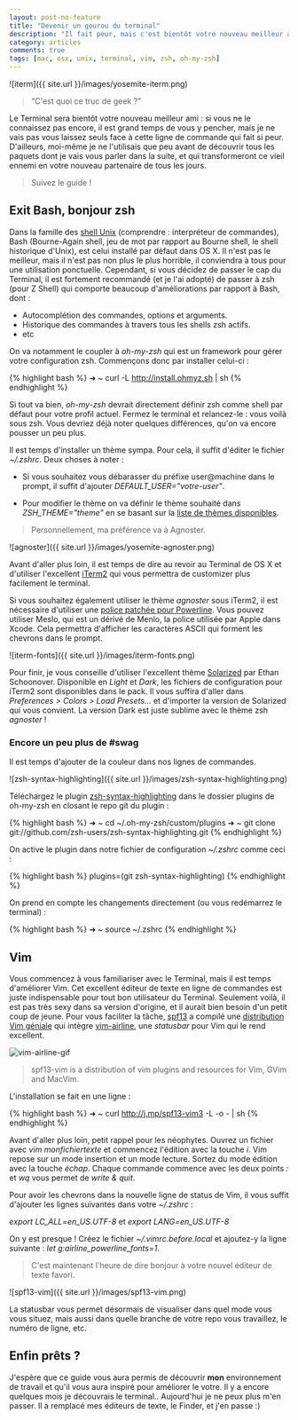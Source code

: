 ```yaml
---
layout: post-no-feature
title: "Devenir un gourou du terminal"
description: "Il fait peur, mais c'est bientôt votre nouveau meilleur ami."
category: articles
comments: true
tags: [mac, osx, unix, terminal, vim, zsh, oh-my-zsh]
---
```


![iterm]({{ site.url }}/images/yosemite-iterm.png)

> “C'est quoi ce truc de geek ?”

Le Terminal sera bientôt votre nouveau meilleur ami : si vous ne le connaissez pas
encore, il est grand temps de vous y pencher, mais je ne vais pas vous laissez
seuls face à cette ligne de commande qui fait si peur. D'ailleurs, moi-même je
ne l'utilisais que peu avant de découvrir tous les paquets dont je vais vous
parler dans la suite, et qui transformeront ce vieil ennemi en votre nouveau
partenaire de tous les jours.

> Suivez le guide !

## Exit Bash, bonjour zsh

Dans la famille des [shell Unix](http://fr.wikipedia.org/wiki/Shell_Unix)
(comprendre : interpréteur de commandes), Bash (Bourne-Again shell, jeu de mot
par rapport au Bourne shell, le shell historique d'Unix), est celui installé par
défaut dans OS X. Il n'est pas le meilleur, mais il n'est pas non plus le plus
horrible, il conviendra à tous pour une utilisation ponctuelle. Cependant, si
vous décidez de passer le cap du Terminal, il est fortement recommandé (et je
l'ai adopté) de passer à zsh (pour Z Shell) qui comporte beaucoup
d'améliorations par rapport à Bash, dont : 

* Autocomplétion des commandes, options et arguments.
* Historique des commandes à travers tous les shells zsh actifs.
* etc

On va notamment le coupler à *oh-my-zsh* qui est un framework pour gérer votre
configuration zsh. Commençons donc par installer celui-ci :

{% highlight bash %}
➜  ~ curl -L http://install.ohmyz.sh | sh
{% endhighlight %}

Si tout va bien, *oh-my-zsh* devrait directement définir zsh comme shell par
défaut pour votre profil actuel. Fermez le terminal et relancez-le : vous voilà
sous zsh. Vous devriez déjà noter quelques différences, qu'on va encore pousser
un peu plus.

Il est temps d'installer un thème sympa. Pour cela, il suffit d'éditer le
fichier *~/.zshrc*. Deux choses à noter :

* Si vous souhaitez vous débarasser du préfixe user@machine dans le prompt, il
suffit d'ajouter *DEFAULT_USER="votre-user"*.

* Pour modifier le thème on va définir le thème souhaité dans *ZSH_THEME="theme"*
en se basant sur la [liste de thèmes disponibles](https://github.com/robbyrussell/oh-my-zsh/wiki/themes).

> Personnellement, ma préférence va à Agnoster.

![agnoster]({{ site.url }}/images/yosemite-agnoster.png)

Avant d'aller plus loin, il est temps de dire au revoir au Terminal de OS X et
d'utiliser l'excellent [iTerm2](http://iterm2.com/) qui vous permettra de
customizer plus facilement le terminal.

Si vous souhaitez également utiliser le thème *agnoster* sous iTerm2, il est
nécessaire d'utiliser une [police patchée pour
Powerline](https://www.dropbox.com/s/p4v92lky78jw4i6/Screenshot%202014-09-16%2019.51.25.png?dl=0).
Vous pouvez utiliser Meslo, qui est un dérivé de Menlo, la police utilisée par
Apple dans Xcode. Cela permettra d'afficher les caractères ASCII qui forment les
chevrons dans le prompt. 

![iterm-fonts]({{ site.url }}/images/iterm-fonts.png)

Pour finir, je vous conseille d'utiliser l'excellent thème
[Solarized](http://ethanschoonover.com/solarized) par Ethan Schoonover.
Disponible en *Light* et *Dark*, les fichiers de configuration pour iTerm2 sont
disponibles dans le pack. Il vous suffira d'aller dans *Preferences > Colors >
Load Presets...* et d'importer la version de Solarized qui vous convient. La
version Dark est juste sublime avec le thème zsh *agnoster* !

### Encore un peu plus de #swag

Il est temps d'ajouter de la couleur dans nos lignes de commandes.

![zsh-syntax-highlighting]({{ site.url }}/images/zsh-syntax-highlighting.png)

Téléchargez le plugin
[zsh-syntax-highlighting](https://github.com/zsh-users/zsh-syntax-highlighting)
dans le dossier plugins de oh-my-zsh en closant le repo git du plugin :

{% highlight bash %}
➜  ~ cd ~/.oh-my-zsh/custom/plugins
➜  ~ git clone git://github.com/zsh-users/zsh-syntax-highlighting.git
{% endhighlight %}

On active le plugin dans notre fichier de configuration *~/.zshrc* comme ceci :

{% highlight bash %}
plugins=(git zsh-syntax-highlighting)
{% endhighlight %}

On prend en compte les changements directement (ou vous redémarrez le terminal) :

{% highlight bash %}
➜  ~ source ~/.zshrc
{% endhighlight %}

## Vim

Vous commencez à vous familiariser avec le Terminal, mais il est temps
d'améliorer Vim. Cet excellent éditeur de texte en ligne de commandes est juste
indispensable pour tout bon utilisateur du Terminal. Seulement voilà, il est pas
très sexy dans sa version d'origine, et il aurait bien besoin d'un petit coup de
jeune. Pour vous faciliter la tâche, [spf13](http://spf13.com) a compilé une
[distribution Vim géniale](http://vim.spf13.com/#install) qui intègre
[vim-airline](https://github.com/bling/vim-airline), une *statusbar* pour Vim
qui le rend excellent.

![vim-airline-gif](https://github.com/bling/vim-airline/wiki/screenshots/demo.gif)

> spf13-vim is a distribution of vim plugins and resources for Vim, GVim and MacVim.

L'installation se fait en une ligne :

{% highlight bash %}
➜  ~ curl http://j.mp/spf13-vim3 -L -o - | sh
{% endhighlight %}

Avant d'aller plus loin, petit rappel pour les néophytes. Ouvrez un fichier avec
*vim monfichiertexte* et commencez l'édition avec la touche *i*. Vim repose sur
un mode insertion et un mode lecture. Sortez du mode édition avec la touche
*échap*. Chaque commande commence avec les deux points *:* et *wq* vous permet
de *write & quit*.

Pour avoir les chevrons dans la nouvelle ligne de status de Vim, il vous suffit
d'ajouter les lignes suivantes dans votre *~/.zshrc* :

*export LC_ALL=en_US.UTF-8* et *export LANG=en_US.UTF-8*

On y est presque ! Créez le fichier *~/.vimrc.before.local* et ajoutez-y la
ligne suivante : *let g:airline_powerline_fonts=1*.

> C'est maintenant l'heure de dire bonjour à votre nouvel éditeur de texte favori.

![spf13-vim]({{ site.url }}/images/spf13-vim.png)

La statusbar vous permet désormais de visualiser dans quel mode vous vous
situez, mais aussi dans quelle branche de votre repo vous travaillez, le numéro
de ligne, etc.

## Enfin prêts ?

J'espère que ce guide vous aura permis de découvrir **mon** environnement de
travail et qu'il vous aura inspiré pour améliorer le votre. Il y a encore
quelques mois je découvrais le terminal.. Aujourd'hui je ne peux plus m'en
passer. Il a remplacé mes éditeurs de texte, le Finder, et j'en passe :)
